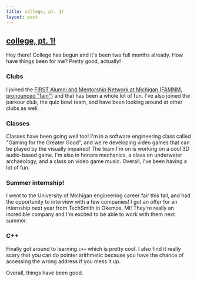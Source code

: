 ```yaml
---
title: college, pt. 1!
layout: post
---
```

## [college, pt. 1!]({{page.url}})

Hey there! College has begun and it's been two full months already. How have things been for me? Pretty good, actually!

### Clubs

I joined the [FIRST Alumni and Mentorship Network at Michigan (FAMNM, pronounced "fam")](http://famnm.club/) and that has been a whole lot of fun. I've also joined the parkour club, the quiz bowl team, and have been looking around at other clubs as well.
<!--more-->
### Classes

Classes have been going well too! I'm in a software engineering class called "Gaming for the Greater Good", and we're developing video games that can be played by the visually impaired! The team I'm on is working on a cool 3D audio-based game. I'm also in honors mechanics, a class on underwater archaeology, and a class on video game music. Overall, I've been having a lot of fun.

### Summer internship!

I went to the University of Michigan engineering career fair this fall, and had the opportunity to interview with a few companies! I got an offer for an internship next year from TechSmith in Okemos, MI! They're really an incredible company and I'm excited to be able to work with them next summer.

### C++

Finally got around to learning `c++` which is pretty cool. I also find it really scary that you can do pointer arithmetic because you have the chance of accessing the wrong address if you mess it up.

Overall, things have been good.
